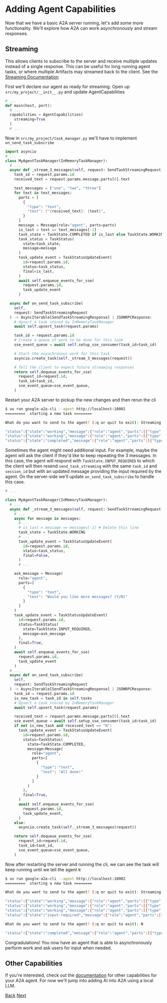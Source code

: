 # Adding Agent Capabilities

Now that we have a basic A2A server running, let's add some more functionality. We'll explore how A2A can work asynchronously and stream responses.

## Streaming <!-- {docsify-ignore} -->

This allows clients to subscribe to the server and receive multiple updates instead of a single response. This can be useful for long running agent tasks, or where multiple Artifacts may streamed back to the client. See the [Streaming Documentation](/documentation.md?id=streaming-support)

First we'll declare our agent as ready for streaming. Open up `src/my_project/__init__.py` and update AgentCapabilities

```python
# ...
def main(host, port):
  # ...
  capabilities = AgentCapabilities(
    streaming=True
  )
  # ...
```

Now in `src/my_project/task_manager.py` we'll have to implement `on_send_task_subscribe`

```python
import asyncio
# ...
class MyAgentTaskManager(InMemoryTaskManager):
  # ...
  async def _stream_3_messages(self, request: SendTaskStreamingRequest):
    task_id = request.params.id
    received_text = request.params.message.parts[0].text

    text_messages = ["one", "two", "three"]
    for text in text_messages:
      parts = [
        {
          "type": "text",
          "text": f"{received_text}: {text}",
        }
      ]
      message = Message(role="agent", parts=parts)
      is_last = text == text_messages[-1]
      task_state = TaskState.COMPLETED if is_last else TaskState.WORKING
      task_status = TaskStatus(
        state=task_state,
        message=message
      )
      task_update_event = TaskStatusUpdateEvent(
        id=request.params.id,
        status=task_status,
        final=is_last,
      )
      await self.enqueue_events_for_sse(
        request.params.id,
        task_update_event
      )

  async def on_send_task_subscribe(
    self,
    request: SendTaskStreamingRequest
  ) -> AsyncIterable[SendTaskStreamingResponse] | JSONRPCResponse:
    # Upsert a task stored by InMemoryTaskManager
    await self.upsert_task(request.params)

    task_id = request.params.id
    # Create a queue of work to be done for this task
    sse_event_queue = await self.setup_sse_consumer(task_id=task_id)

    # Start the asynchronous work for this task
    asyncio.create_task(self._stream_3_messages(request))

    # Tell the client to expect future streaming responses
    return self.dequeue_events_for_sse(
      request_id=request.id,
      task_id=task_id,
      sse_event_queue=sse_event_queue,
    )
```

Restart your A2A server to pickup the new changes and then rerun the cli

```bash
$ uv run google-a2a-cli --agent http://localhost:10002
=========  starting a new task ========

What do you want to send to the agent? (:q or quit to exit): Streaming?

"status":{"state":"working","message":{"role":"agent","parts":[{"type":"text","text":"Streaming?: one"}]}
"status":{"state":"working","message":{"role":"agent","parts":[{"type":"text","text":"Streaming?: two"}]}
"status":{"state":"completed","message":{"role":"agent","parts":[{"type":"text","text":"Streaming?: three"}]}

```

Sometimes the agent might need additional input. For example, maybe the agent will ask the client if they'd like to keep repeating the 3 messages. In this case, the agent will respond with `TaskState.INPUT_REQUIRED` to which the client will then resend `send_task_streaming` with the same `task_id` and `session_id` but with an updated message providing the input required by the agent. On the server-side we'll update `on_send_task_subscribe` to handle this case.

```python
# ...

class MyAgentTaskManager(InMemoryTaskManager):
  # ...
  async def _stream_3_messages(self, request: SendTaskStreamingRequest):
    # ...
    async for message in messages:
      # ...
      # is_last = message == messages[-1] # Delete this line
      task_state = TaskState.WORKING
      # ...
      task_update_event = TaskStatusUpdateEvent(
        id=request.params.id,
        status=task_status,
        final=False,
      )
      # ...

    ask_message = Message(
      role="agent",
      parts=[
        {
          "type": "text",
          "text": "Would you like more messages? (Y/N)"
        }
      ]
    )
    task_update_event = TaskStatusUpdateEvent(
      id=request.params.id,
      status=TaskStatus(
        state=TaskState.INPUT_REQUIRED,
        message=ask_message
      ),
      final=True,
    )
    await self.enqueue_events_for_sse(
      request.params.id,
      task_update_event
    )
  # ...
  async def on_send_task_subscribe(
    self,
    request: SendTaskStreamingRequest
  ) -> AsyncIterable[SendTaskStreamingResponse] | JSONRPCResponse:
    task_id = request.params.id
    is_new_task = task_id in self.tasks
    # Upsert a task stored by InMemoryTaskManager
    await self.upsert_task(request.params)

    received_text = request.params.message.parts[0].text
    sse_event_queue = await self.setup_sse_consumer(task_id=task_id)
    if not is_new_task and received_text == "N":
      task_update_event = TaskStatusUpdateEvent(
        id=request.params.id,
        status=TaskStatus(
          state=TaskState.COMPLETED,
          message=Message(
            role="agent",
            parts=[
              {
                "type": "text",
                "text": "All done!"
              }
            ]
          )
        ),
        final=True,
      )
      await self.enqueue_events_for_sse(
        request.params.id,
        task_update_event,
      )
    else:
      asyncio.create_task(self._stream_3_messages(request))

    return self.dequeue_events_for_sse(
      request_id=request.id,
      task_id=task_id,
      sse_event_queue=sse_event_queue,
    )
```

Now after restarting the server and running the cli, we can see the task will keep running until we tell the agent `N`

```bash
$ uv run google-a2a-cli --agent http://localhost:10002
=========  starting a new task ========

What do you want to send to the agent? (:q or quit to exit): Streaming?

"status":{"state":"working","message":{"role":"agent","parts":[{"type":"text","text":"Streaming?: one"}]}
"status":{"state":"working","message":{"role":"agent","parts":[{"type":"text","text":"Streaming?: two"}]}
"status":{"state":"working","message":{"role":"agent","parts":[{"type":"text","text":"Streaming?: three"}]}
"status":{"state":"input-required","message":{"role":"agent","parts":[{"type":"text","text":"Would you like more messages? (Y/N)"}]}

What do you want to send to the agent? (:q or quit to exit): N

"status":{"state":"completed","message":{"role":"agent","parts":[{"type":"text","text":"All done!"}]}

```

Congradulations! You now have an agent that is able to asynchronously perform work and ask users for input when needed.

## Other Capabilities <!-- {docsify-ignore} -->

If you're interested, check out the [documentation](/documentation.md?id=sample-methods-and-json-responses) for other capabilities for your A2A agent. For now we'll jump into adding AI into A2A using a local LLM.

<div class="bottom-buttons" style="flex flex-row">
  <a href="#/tutorials/python/7_interact_with_server.md" class="back-button">Back</a>
  <a href="#/tutorials/python/9_ollama_agent.md?id=using-a-local-ollama-model" class="next-button">Next</a>
</div>
